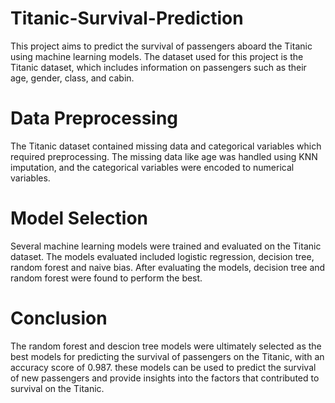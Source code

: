 # Titanic-Survival-Prediction
This project aims to predict the survival of passengers aboard the Titanic using machine learning models. The dataset used for this project is the Titanic dataset, which includes information on passengers such as their age, gender, class, and cabin.

# Data Preprocessing
The Titanic dataset contained missing data and categorical variables which required preprocessing. The missing data like age was handled using KNN imputation, and the categorical variables were encoded to numerical variables.

# Model Selection
Several machine learning models were trained and evaluated on the Titanic dataset. The models evaluated included logistic regression, decision tree, random forest and naive bias. After evaluating the models, decision tree and random forest were found to perform the best.

# Conclusion
The random forest and descion tree models were ultimately selected as the best models for predicting the survival of passengers on the Titanic, with an accuracy score of 0.987. these models can be used to predict the survival of new passengers and provide insights into the factors that contributed to survival on the Titanic. 

